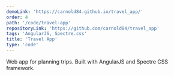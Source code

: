 ```yaml
---
demoLink: 'https://carnold84.github.io/travel_app/'
order: 4
path: '/code/travel-app'
repositoryLink: 'https://github.com/carnold84/travel_app'
tags: 'AngularJS, Spectre.css'
title: 'Travel App'
type: 'code'
---
```


Web app for planning trips. Built with AngularJS and Spectre CSS framework.
